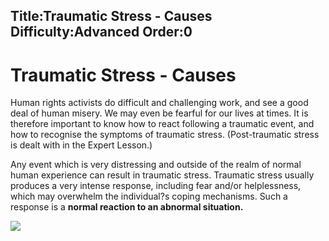 Title:Traumatic Stress - Causes
Difficulty:Advanced
Order:0
---
<h1>Traumatic Stress - Causes</h1><p>Human rights activists do difficult and challenging work, and see a good deal of human misery. We may even be fearful for our lives at times. It is therefore important to know how to react following a traumatic event, and how to recognise the symptoms of traumatic stress. (Post-traumatic stress is dealt with in the Expert Lesson.)</p><p>Any event which is very distressing and outside of the realm of normal human experience can result in traumatic stress. Traumatic stress usually produces a very intense response, including fear and/or helplessness, which may overwhelm the individual?s coping mechanisms. Such a response is a <b>normal reaction to an abnormal situation.</b></p><img src="stress3.png">